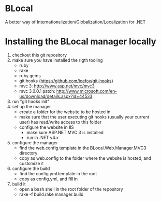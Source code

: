 BLocal
======

A better way of Internationalization/Globalization/Localization for .NET

# Installing the BLocal manager locally

1. checkout this git repository
2. make sure you have installed the rigth tooling
	* ruby
	* rake
	* ruby gems
	* git hooks (https://github.com/icefox/git-hooks)
	* mvc 3: http://www.asp.net/mvc/mvc3
	* mvc 3.0.0.1 patch: http://www.microsoft.com/en-us/download/details.aspx?id=44533
3. run "git hooks init"
4. set up the manager
	* create a folder for the website to be hosted in
	* make sure that the user executing git hooks (usually your current user) has read/write access to this folder
	* configure the website in IIS
		* make sure ASP.NET MVC 3 is installed
		* run in .NET v4.x
5. configure the manager
	* find the web.config.template in the BLocal.Web.Manager.MVC3 directory
	* copy as web.config to the folder where the website is hosted, and customize it
6. configure the build
	* find the config.yml.template in the root
	* copy as config.yml, and fill in	
7. build it
	* open a bash shell in the root folder of the repository
	* rake -f build.rake manager:build
